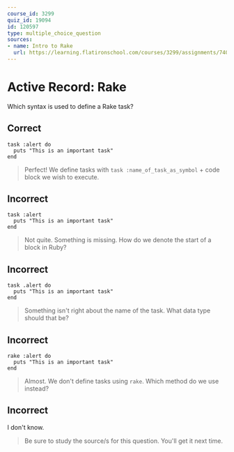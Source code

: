 ```yaml
---
course_id: 3299
quiz_id: 19094
id: 120597
type: multiple_choice_question
sources:
- name: Intro to Rake
  url: https://learning.flatironschool.com/courses/3299/assignments/74081?module_item_id=143903
---
```


# Active Record: Rake

Which syntax is used to define a Rake task?

## Correct

```
task :alert do
  puts "This is an important task"
end
```

> Perfect! We define tasks with `task :name_of_task_as_symbol` + code block we
> wish to execute.

## Incorrect

```
task :alert
  puts "This is an important task"
end
```

> Not quite. Something is missing. How do we denote the start of a block in Ruby?

## Incorrect

```
task .alert do
  puts "This is an important task"
end
```

> Something isn't right about the name of the task. What data type should that be?

## Incorrect

```
rake :alert do
  puts "This is an important task"
end
```

> Almost. We don't define tasks using `rake`. Which method do we use instead?

## Incorrect

I don't know.

> Be sure to study the source/s for this question. You'll get it next time.
